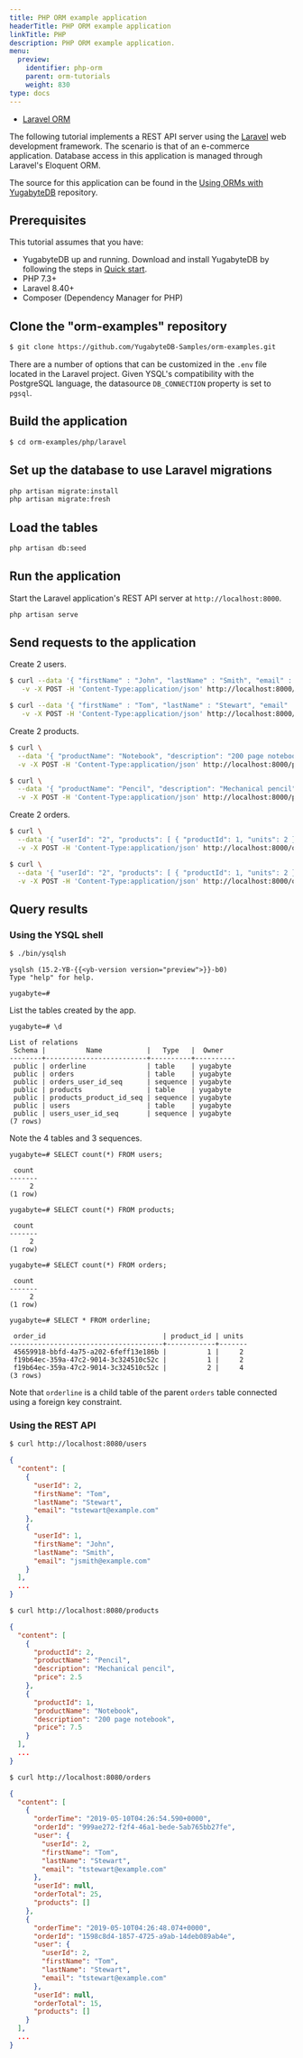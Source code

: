 ```yaml
---
title: PHP ORM example application
headerTitle: PHP ORM example application
linkTitle: PHP
description: PHP ORM example application.
menu:
  preview:
    identifier: php-orm
    parent: orm-tutorials
    weight: 830
type: docs
---
```


<ul class="nav nav-tabs-alt nav-tabs-yb">
  <li >
    <a href="../ysql-laravel/" class="nav-link active">
      <i class="icon-postgres" aria-hidden="true"></i>
      Laravel ORM
    </a>
  </li>
</ul>

The following tutorial implements a REST API server using the [Laravel](https://laravel.com/docs/10.x/readme) web development framework. The scenario is that of an e-commerce application. Database access in this application is managed through Laravel's Eloquent ORM.

The source for this application can be found in the [Using ORMs with YugabyteDB](https://github.com/YugabyteDB-Samples/orm-examples/tree/master/php/laravel) repository.

## Prerequisites

This tutorial assumes that you have:

- YugabyteDB up and running. Download and install YugabyteDB by following the steps in [Quick start](/preview/tutorials/quick-start/macos/).
- PHP 7.3+
- Laravel 8.40+
- Composer (Dependency Manager for PHP)

## Clone the "orm-examples" repository

```sh
$ git clone https://github.com/YugabyteDB-Samples/orm-examples.git
```

There are a number of options that can be customized in the `.env` file located in the Laravel project. Given YSQL's compatibility with the PostgreSQL language, the datasource `DB_CONNECTION` property is set to `pgsql`.

## Build the application

```sh
$ cd orm-examples/php/laravel
```

## Set up the database to use Laravel migrations

```sh
php artisan migrate:install
php artisan migrate:fresh
```

## Load the tables

```sh
php artisan db:seed
```

## Run the application

Start the Laravel application's REST API server at `http://localhost:8000`.

```sh
php artisan serve
```

## Send requests to the application

Create 2 users.

```sh
$ curl --data '{ "firstName" : "John", "lastName" : "Smith", "email" : "jsmith@example.com" }' \
   -v -X POST -H 'Content-Type:application/json' http://localhost:8000/users
```

```sh
$ curl --data '{ "firstName" : "Tom", "lastName" : "Stewart", "email" : "tstewart@example.com" }' \
   -v -X POST -H 'Content-Type:application/json' http://localhost:8000/users
```

Create 2 products.

```sh
$ curl \
  --data '{ "productName": "Notebook", "description": "200 page notebook", "price": 7.50 }' \
  -v -X POST -H 'Content-Type:application/json' http://localhost:8000/products
```

```sh
$ curl \
  --data '{ "productName": "Pencil", "description": "Mechanical pencil", "price": 2.50 }' \
  -v -X POST -H 'Content-Type:application/json' http://localhost:8000/products
```

Create 2 orders.

```sh
$ curl \
  --data '{ "userId": "2", "products": [ { "productId": 1, "units": 2 } ] }' \
  -v -X POST -H 'Content-Type:application/json' http://localhost:8000/orders
```

```sh
$ curl \
  --data '{ "userId": "2", "products": [ { "productId": 1, "units": 2 }, { "productId": 2, "units": 4 } ] }' \
  -v -X POST -H 'Content-Type:application/json' http://localhost:8000/orders
```

## Query results

### Using the YSQL shell

```sh
$ ./bin/ysqlsh
```

```output
ysqlsh (15.2-YB-{{<yb-version version="preview">}}-b0)
Type "help" for help.

yugabyte=#
```

List the tables created by the app.

```plpgsql
yugabyte=# \d
```

```output
List of relations
 Schema |          Name           |   Type   |  Owner
--------+-------------------------+----------+----------
 public | orderline               | table    | yugabyte
 public | orders                  | table    | yugabyte
 public | orders_user_id_seq      | sequence | yugabyte
 public | products                | table    | yugabyte
 public | products_product_id_seq | sequence | yugabyte
 public | users                   | table    | yugabyte
 public | users_user_id_seq       | sequence | yugabyte
(7 rows)
```

Note the 4 tables and 3 sequences.

```plpgsql
yugabyte=# SELECT count(*) FROM users;
```

```output
 count
-------
     2
(1 row)
```

```plpgsql
yugabyte=# SELECT count(*) FROM products;
```

```output
 count
-------
     2
(1 row)
```

```plpgsql
yugabyte=# SELECT count(*) FROM orders;
```

```output
 count
-------
     2
(1 row)
```

```plpgsql
yugabyte=# SELECT * FROM orderline;
```

```output
 order_id                             | product_id | units
--------------------------------------+------------+-------
 45659918-bbfd-4a75-a202-6feff13e186b |          1 |     2
 f19b64ec-359a-47c2-9014-3c324510c52c |          1 |     2
 f19b64ec-359a-47c2-9014-3c324510c52c |          2 |     4
(3 rows)
```

Note that `orderline` is a child table of the parent `orders` table connected using a foreign key constraint.

### Using the REST API

```sh
$ curl http://localhost:8080/users
```

```json
{
  "content": [
    {
      "userId": 2,
      "firstName": "Tom",
      "lastName": "Stewart",
      "email": "tstewart@example.com"
    },
    {
      "userId": 1,
      "firstName": "John",
      "lastName": "Smith",
      "email": "jsmith@example.com"
    }
  ],
  ...
}
```

```sh
$ curl http://localhost:8080/products
```

```json
{
  "content": [
    {
      "productId": 2,
      "productName": "Pencil",
      "description": "Mechanical pencil",
      "price": 2.5
    },
    {
      "productId": 1,
      "productName": "Notebook",
      "description": "200 page notebook",
      "price": 7.5
    }
  ],
  ...
}
```

```sh
$ curl http://localhost:8080/orders
```

```json
{
  "content": [
    {
      "orderTime": "2019-05-10T04:26:54.590+0000",
      "orderId": "999ae272-f2f4-46a1-bede-5ab765bb27fe",
      "user": {
        "userId": 2,
        "firstName": "Tom",
        "lastName": "Stewart",
        "email": "tstewart@example.com"
      },
      "userId": null,
      "orderTotal": 25,
      "products": []
    },
    {
      "orderTime": "2019-05-10T04:26:48.074+0000",
      "orderId": "1598c8d4-1857-4725-a9ab-14deb089ab4e",
      "user": {
        "userId": 2,
        "firstName": "Tom",
        "lastName": "Stewart",
        "email": "tstewart@example.com"
      },
      "userId": null,
      "orderTotal": 15,
      "products": []
    }
  ],
  ...
}
```
